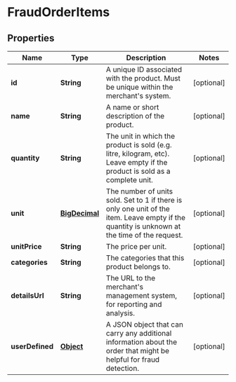

# FraudOrderItems

## Properties

Name | Type | Description | Notes
------------ | ------------- | ------------- | -------------
**id** | **String** | A unique ID associated with the product. Must be unique within the merchant&#39;s system. |  [optional]
**name** | **String** | A name or short description of the product. |  [optional]
**quantity** | **String** | The unit in which the product is sold (e.g. litre, kilogram, etc). Leave empty if the product is sold as a complete unit. |  [optional]
**unit** | [**BigDecimal**](BigDecimal.md) | The number of units sold. Set to 1 if there is only one unit of the item. Leave empty if the quantity is unknown at the time of the request. |  [optional]
**unitPrice** | **String** | The price per unit. |  [optional]
**categories** | **String** | The categories that this product belongs to. |  [optional]
**detailsUrl** | **String** | The URL to the merchant&#39;s management system, for reporting and analysis. |  [optional]
**userDefined** | [**Object**](.md) | A JSON object that can carry any additional information about the order that might be helpful for fraud detection. |  [optional]



